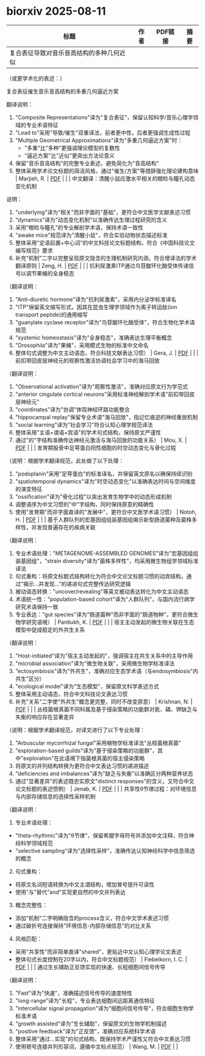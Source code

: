 # biorxiv 2025-08-11

| 标题 | 作者 | PDF链接 |  摘要 |
|------|------|--------|------|
| 复合表征导致对音乐音高结构的多种几何近似

（或更学术化的表述：）

复合表征催生音乐音高结构的多重几何逼近方案

翻译说明：
1. "Composite Representations"译为"复合表征"，保留认知科学/音乐心理学领域的专业术语特征
2. "Lead to"采用"导致/催生"双重译法，前者更中性，后者更强调生成性过程
3. "Multiple Geometrical Approximations"译为"多重几何逼近方案"时：
   - "多重"比"多种"更强调理论模型的复数性
   - "逼近方案"比"近似"更突出方法论意义
4. 保留"音乐音高结构"的完整专业表述，避免简化为"音高结构"
5. 整体采用学术论文标题的简洁风格，通过"催生/方案"等措辞强化理论建构意味 | Marjieh, R. | [PDF](https://doi.org/10.1101/2023.06.13.544763) |  |
| 中文翻译：清醒小鼠应激水平相关的眼睑与瞳孔动态变化机制

说明：
1. "underlying"译为"相关"而非字面的"基础"，更符合中文医学文献表述习惯
2. "dynamics"译为"动态变化机制"以准确传达生理过程研究的含义
3. 采用"眼睑与瞳孔"的专业解剖学术语，保持术语一致性
4. "awake mice"规范译为"清醒小鼠"，符合实验动物状态描述标准
5. 整体采用"定语前置+中心词"的中文科技论文标题结构，符合《中国科技论文编写规范》要求
6. 补充"机制"二字以完整呈现原文隐含的生理机制研究内涵，符合增译法的学术翻译原则 | Zeng, H. | [PDF](https://doi.org/10.1101/2023.08.31.555827) |  |
| 抗利尿激素ITP通过鸟苷酸环化酶受体传递信号以调节果蝇的全身稳态

（翻译说明：
1. "Anti-diuretic hormone"译为"抗利尿激素"，采用内分泌学标准译名
2. "ITP"保留英文缩写形式，因其在昆虫生理学领域作为离子转运肽(ion transport peptide)的通用缩写
3. "guanylate cyclase receptor"译为"鸟苷酸环化酶受体"，符合生物化学术语规范
4. "systemic homeostasis"译为"全身稳态"，准确表达生理平衡概念
5. "Drosophila"译为"果蝇"，采用模式生物的标准中文命名
6. 整体句式调整为中文主动语态，符合科技文献表达习惯） | Gera, J. | [PDF](https://doi.org/10.1101/2024.02.07.579245) |  |
| 前扣带回皮层神经元的观察性激活协调社会学习中的海马回放

（翻译说明：
1. "Observational activation"译为"观察性激活"，准确对应原文行为学范式
2. "anterior cingulate cortical neurons"采用标准神经解剖学术语"前扣带回皮层神经元"
3. "coordinates"译为"协调"体现神经环路功能整合
4. "hippocampal replay"保留专业术语"海马回放"，指记忆痕迹的神经重放机制
5. "social learning"译为"社会学习"符合认知心理学规范译法
6. 整体采用"主语+谓语+宾语"的学术句式结构，保持原文严谨性
7. 通过"的"字结构准确传达神经元激活与海马回放的功能关系） | Mou, X. | [PDF](https://doi.org/10.1101/2024.03.31.587484) |  |
| 发育期股骨中足萼蛋白阳性细胞的时空动态变化与骨化过程

（说明：根据学术翻译规范，此处做了以下处理：
1. "podoplanin"采用"足萼蛋白"的标准译名，并保留英文原名以确保持续识别
2. "spatiotemporal dynamics"译为"时空动态变化"以准确表达时间与空间维度的演变特征
3. "ossification"译为"骨化过程"以突出发育生物学中的动态形成机制
4. 调整语序为中文习惯的"中"字结构，同时保持原意的精确性
5. 使用"发育期"而非字面直译的"发展中"，更符合中文医学术语习惯） | Notoh, H. | [PDF](https://doi.org/10.1101/2024.05.15.593859) |  |
| 基于人群队列的宏基因组组装基因组揭示新型肠道菌种及菌株多样性，并发现普遍存在的疾病关联

（翻译说明：
1. 专业术语处理："METAGENOME-ASSEMBLED GENOMES"译为"宏基因组组装基因组"，"strain diversity"译为"菌株多样性"，均采用微生物组学领域标准译法
2. 句式重构：将原文标题式结构转化为符合中文论文标题习惯的动宾结构，通过"揭示...并发现..."的递进句式完整传达研究逻辑
3. 被动语态转换："uncover/revealing"等英文被动表达转化为中文主动语态
4. 术语统一性："population-based cohort"译为"人群队列"，与国内流行病学研究术语保持一致
5. 专业表达："gut species"译为"肠道菌种"而非字面的"肠道物种"，更符合微生物学研究语境） | Pantiukh, K. | [PDF](https://doi.org/10.1101/2024.07.06.602324) |  |
| 宿主主动发起的微生物关联在生态模型中促成稳定的外共生关系

（翻译说明：
1. "Host-initiated"译为"宿主主动发起的"，强调宿主在共生关系中的主导作用
2. "microbial association"译为"微生物关联"，采用微生物学标准译法
3. "ectosymbiosis"译为"外共生"，准确对应生态学术语（与endosymbiosis"内共生"区分）
4. "ecological model"译为"生态模型"，保留原文科学表述方式
5. 整体采用主动语态，符合中文科技论文表达习惯
6. 补充"关系"二字使"外共生"概念更完整，同时不改变原意） | Krishnan, N. | [PDF](https://doi.org/10.1101/2024.09.08.611858) |  |
| 丛枝菌根真菌不同科属及基于侵染策略的功能群对氮、磷、钾缺乏与失衡的响应存在显著差异

（说明：根据学术翻译规范，对译文进行了以下专业处理：
1. "Arbuscular mycorrhizal fungal"采用植物学标准译法"丛枝菌根真菌"
2. "exploration-based guilds"译为"基于侵染策略的功能群"，其中"exploration"在此语境下指菌根真菌的宿主侵染策略
3. 将原文的并列结构转换为更符合中文表达习惯的递进描述
4. "deficiencies and imbalances"译为"缺乏与失衡"以准确区分两种营养状态
5. 通过"显著差异"的表述既忠实原文"distinct responses"的含义，又符合中文论文标题的表述惯例） | Jenab, K. | [PDF](https://doi.org/10.1101/2024.11.06.622229) |  |
| 共享性θ节律过程：对环境信息与内部存储信息的选择性采样机制

（翻译说明：
1. 专业术语处理：
- "theta-rhythmic"译为"θ节律"，保留希腊字母符号并添加中文注释，符合神经科学领域规范
- "selective sampling"译为"选择性采样"，准确传达认知神经科学中信息筛选的概念

2. 句式重构：
- 将原文名词短语转换为中文主谓结构，增加冒号提升可读性
- 使用"与"替代"and"实现更自然的中文并列表达

3. 概念完整性：
- 添加"机制"二字明确隐含的process含义，符合中文学术表述习惯
- 通过破折号连接保持"环境信息-内部存储信息"的对比关系

4. 风格匹配：
- 采用"共享性"而非简单直译"shared"，更贴近中文认知心理学论文表述
- 整体句式长度控制在20字以内，符合中文标题规范） | Fiebelkorn, I. C. | [PDF](https://doi.org/10.1101/2024.11.26.625454) |  |
| 通过生长辅助正反馈实现的快速、长程细胞间信号传导

（翻译说明：
1. "Fast"译为"快速"，准确描述信号传导的速度特性
2. "long-range"译为"长程"，专业表达细胞间远距离通信特征
3. "intercellular signal propagation"译为"细胞间信号传导"，符合细胞生物学标准术语
4. "growth assisted"译为"生长辅助"，保留原文的生物学机制描述
5. "positive feedback"译为"正反馈"，准确对应系统科学术语
6. 整体采用"通过...实现"的句式结构，既保持学术严谨性又符合中文表达习惯
7. 使用顿号连接并列形容词，遵循中文标点规范） | Wang, M. | [PDF](https://doi.org/10.1101/2024.12.04.626899) |  |
